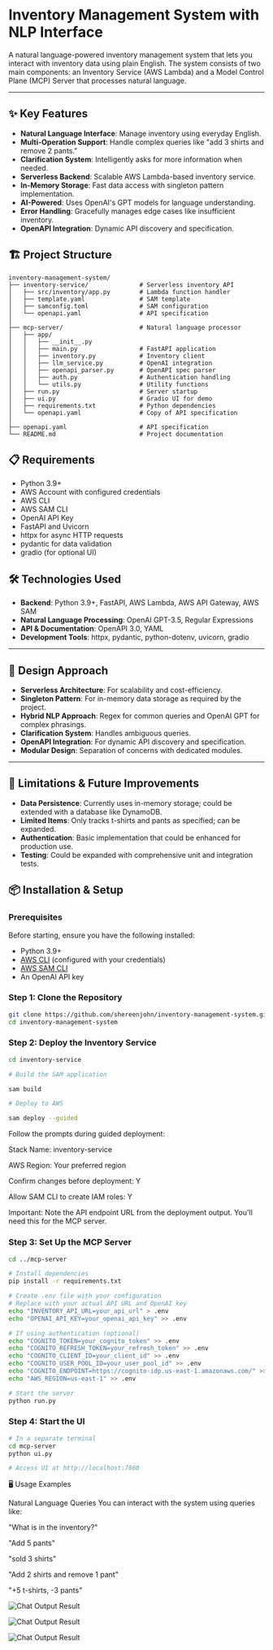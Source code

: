 # Inventory Management System with NLP Interface

A natural language-powered inventory management system that lets you interact with inventory data using plain English. The system consists of two main components: an Inventory Service (AWS Lambda) and a Model Control Plane (MCP) Server that processes natural language.

---

## ✨ Key Features

- **Natural Language Interface**: Manage inventory using everyday English.
- **Multi-Operation Support**: Handle complex queries like "add 3 shirts and remove 2 pants."
- **Clarification System**: Intelligently asks for more information when needed.
- **Serverless Backend**: Scalable AWS Lambda-based inventory service.
- **In-Memory Storage**: Fast data access with singleton pattern implementation.
- **AI-Powered**: Uses OpenAI's GPT models for language understanding.
- **Error Handling**: Gracefully manages edge cases like insufficient inventory.
- **OpenAPI Integration**: Dynamic API discovery and specification.

## 🏗️ Project Structure
```
inventory-management-system/
├── inventory-service/              # Serverless inventory API
│   ├── src/inventory/app.py        # Lambda function handler
│   ├── template.yaml               # SAM template
│   ├── samconfig.toml              # SAM configuration
│   └── openapi.yaml                # API specification
│
├── mcp-server/                     # Natural language processor
│   ├── app/
│   │   ├── __init__.py
│   │   ├── main.py                 # FastAPI application
│   │   ├── inventory.py            # Inventory client
│   │   ├── llm_service.py          # OpenAI integration
│   │   ├── openapi_parser.py       # OpenAPI spec parser
│   │   ├── auth.py                 # Authentication handling
│   │   └── utils.py                # Utility functions
│   ├── run.py                      # Server startup
│   ├── ui.py                       # Gradio UI for demo
│   ├── requirements.txt            # Python dependencies
│   └── openapi.yaml                # Copy of API specification
│
├── openapi.yaml                    # API specification
└── README.md                       # Project documentation
```

## 📋 Requirements

- Python 3.9+
- AWS Account with configured credentials
- AWS CLI
- AWS SAM CLI
- OpenAI API Key
- FastAPI and Uvicorn
- httpx for async HTTP requests
- pydantic for data validation
- gradio (for optional UI)

## 🛠️ Technologies Used

- **Backend**: Python 3.9+, FastAPI, AWS Lambda, AWS API Gateway, AWS SAM
- **Natural Language Processing**: OpenAI GPT-3.5, Regular Expressions
- **API & Documentation**: OpenAPI 3.0, YAML
- **Development Tools**: httpx, pydantic, python-dotenv, uvicorn, gradio

---

## 🧠 Design Approach

- **Serverless Architecture**: For scalability and cost-efficiency.
- **Singleton Pattern**: For in-memory data storage as required by the project.
- **Hybrid NLP Approach**: Regex for common queries and OpenAI GPT for complex phrasings.
- **Clarification System**: Handles ambiguous queries.
- **OpenAPI Integration**: For dynamic API discovery and specification.
- **Modular Design**: Separation of concerns with dedicated modules.

---

## 📝 Limitations & Future Improvements

- **Data Persistence**: Currently uses in-memory storage; could be extended with a database like DynamoDB.
- **Limited Items**: Only tracks t-shirts and pants as specified; can be expanded.
- **Authentication**: Basic implementation that could be enhanced for production use.
- **Testing**: Could be expanded with comprehensive unit and integration tests.

## 📦 Installation & Setup

### Prerequisites

Before starting, ensure you have the following installed:
- Python 3.9+
- [AWS CLI](https://aws.amazon.com/cli/) (configured with your credentials)
- [AWS SAM CLI](https://docs.aws.amazon.com/serverless-application-model/latest/developerguide/serverless-sam-cli-install.html)
- An OpenAI API key

### Step 1: Clone the Repository

```bash
git clone https://github.com/shereenjohn/inventory-management-system.git
cd inventory-management-system
```
### Step 2: Deploy the Inventory Service
```bash
cd inventory-service

# Build the SAM application

sam build

# Deploy to AWS

sam deploy --guided
```
Follow the prompts during guided deployment:

Stack Name: inventory-service

AWS Region: Your preferred region

Confirm changes before deployment: Y

Allow SAM CLI to create IAM roles: Y

Important: Note the API endpoint URL from the deployment output. You'll need this for the MCP server.

### Step 3: Set Up the MCP Server
```bash
cd ../mcp-server

# Install dependencies
pip install -r requirements.txt

# Create .env file with your configuration
# Replace with your actual API URL and OpenAI key
echo "INVENTORY_API_URL=your_api_url" > .env
echo "OPENAI_API_KEY=your_openai_api_key" >> .env

# If using authentication (optional)
echo "COGNITO_TOKEN=your_cognito_token" >> .env
echo "COGNITO_REFRESH_TOKEN=your_refresh_token" >> .env
echo "COGNITO_CLIENT_ID=your_client_id" >> .env
echo "COGNITO_USER_POOL_ID=your_user_pool_id" >> .env
echo "COGNITO_ENDPOINT=https://cognito-idp.us-east-1.amazonaws.com/" >> .env
echo "AWS_REGION=us-east-1" >> .env

# Start the server
python run.py
```
### Step 4: Start the UI 
```bash
# In a separate terminal
cd mcp-server
python ui.py

# Access UI at http://localhost:7860
```
🖥️ Usage Examples

Natural Language Queries
You can interact with the system using queries like:

"What is in the inventory?"

"Add 5 pants"

"sold 3 shirts"

"Add 2 shirts and remove 1 pant"

"+5 t-shirts, -3 pants"


![Chat Output Result](https://github.com/shereenjohn/inventory-management-system/blob/main/images/Inventory%20Chat%201.png)

![Chat Output Result](https://github.com/shereenjohn/inventory-management-system/blob/main/images/Inventory%20Chat%202.png)

![Chat Output Result](https://github.com/shereenjohn/inventory-management-system/blob/main/images/Inventory%20Chat%203.png)
